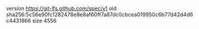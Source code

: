 version https://git-lfs.github.com/spec/v1
oid sha256:5c56e90fc1282478e8e8af60ff7a87dc0cbcea019950c6b77d42d4d6c4431866
size 4556
